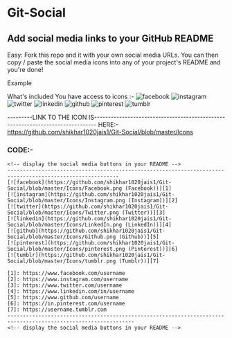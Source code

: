 # Git-Social

## Add social media links to your GitHub README
Easy: Fork this repo and it with your own social media URLs. You can then copy / paste the social media icons into any of your project's README and you're done!

Example

What's included
You have access to icons :-
![facebook](https://github.com/shikhar1020jais1/Git-Social/blob/master/Icons/Facebook.png (Facebook))
![instagram](https://github.com/shikhar1020jais1/Git-Social/blob/master/Icons/Instagram.png (Instagram))
![twitter](https://github.com/shikhar1020jais1/Git-Social/blob/master/Icons/Twitter.png (Twitter))
![linkedin](https://github.com/shikhar1020jais1/Git-Social/blob/master/Icons/LinkedIn.png (LinkedIn))
![github](https://github.com/shikhar1020jais1/Git-Social/blob/master/Icons/Github.png (Github))
![pinterest](https://github.com/shikhar1020jais1/Git-Social/blob/master/Icons/pinterest.png (Pinterest))
![tumblr](https://github.com/shikhar1020jais1/Git-Social/blob/master/Icons/tumblr.png (Tumblr))

---------LINK TO THE ICON IS-------------------------------------------------------------------------------
HERE:- https://github.com/shikhar1020jais1/Git-Social/blob/master/Icons

### CODE:-

```
<!-- display the social media buttons in your README -->
----------------------------------------------------------------------------------------------------------
[![facebook](https://github.com/shikhar1020jais1/Git-Social/blob/master/Icons/Facebook.png (Facebook))][1]
[![instagram](https://github.com/shikhar1020jais1/Git-Social/blob/master/Icons/Instagram.png (Instagram))][2]
[![twitter](https://github.com/shikhar1020jais1/Git-Social/blob/master/Icons/Twitter.png (Twitter))][3]
[![linkedin](https://github.com/shikhar1020jais1/Git-Social/blob/master/Icons/LinkedIn.png (LinkedIn))][4]
[![github](https://github.com/shikhar1020jais1/Git-Social/blob/master/Icons/Github.png (Github))][5]
[![pinterest](https://github.com/shikhar1020jais1/Git-Social/blob/master/Icons/pinterest.png (Pinterest))][6]
[![tumblr](https://github.com/shikhar1020jais1/Git-Social/blob/master/Icons/tumblr.png (Tumblr))][7]

[1]: https://www.facebook.com/username
[2]: https://www.instagram.com/username
[3]: https://www.twitter.com/username
[4]: https://www.linkedin.com/in/username
[5]: https://www.github.com/username
[6]: https://in.pinterest.com/username
[7]: https://username.tumblr.com
---------------------------------------------------------------------------------------------------------------
<!-- display the social media buttons in your README -->
```
